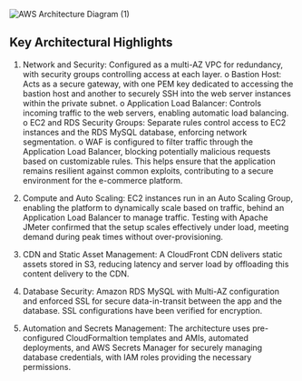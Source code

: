 ![AWS Architecture Diagram (1)](https://github.com/user-attachments/assets/aa8c5ad6-85c7-45aa-bef0-e39906bcc266)

## Key Architectural Highlights 

1.	Network and Security: Configured as a multi-AZ VPC for redundancy, with security groups controlling access at each layer.
o	Bastion Host: Acts as a secure gateway, with one PEM key dedicated to accessing the bastion host and another to securely SSH into the web server instances within the private subnet.
o	Application Load Balancer: Controls incoming traffic to the web servers, enabling automatic load balancing.
o	EC2 and RDS Security Groups: Separate rules control access to EC2 instances and the RDS MySQL database, enforcing network segmentation.
o	WAF is configured to filter traffic through the Application Load Balancer, blocking potentially malicious requests based on customizable rules. This helps ensure that the application remains resilient against common exploits, contributing to a secure environment for the e-commerce platform.

2.	Compute and Auto Scaling: EC2 instances run in an Auto Scaling Group, enabling the platform to dynamically scale based on traffic, behind an Application Load Balancer to manage traffic. Testing with Apache JMeter confirmed that the setup scales effectively under load, meeting demand during peak times without over-provisioning.

3.	CDN and Static Asset Management: A CloudFront CDN delivers static assets stored in S3, reducing latency and server load by offloading this content delivery to the CDN.

4.	Database Security: Amazon RDS MySQL with Multi-AZ configuration and enforced SSL for secure data-in-transit between the app and the database. SSL configurations have been verified for encryption.

5.	Automation and Secrets Management: The architecture uses pre-configured CloudFormaltion templates and AMIs, automated deployments, and AWS Secrets Manager for securely managing database credentials, with IAM roles providing the necessary permissions.
